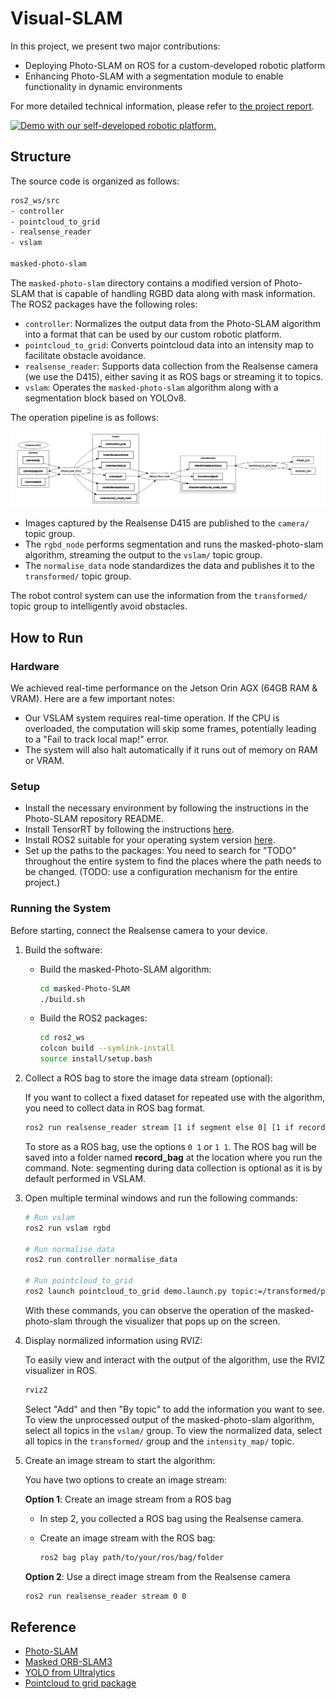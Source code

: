 # Visual-SLAM

In this project, we present two major contributions:

- Deploying Photo-SLAM on ROS for a custom-developed robotic platform
- Enhancing Photo-SLAM with a segmentation module to enable functionality in dynamic environments

For more detailed technical information, please refer to [the project report](https://drive.google.com/file/d/1qOToDDBGuiGscc_OUq-asIhoBLoVRoQQ/view?usp=sharing).

[![Demo with our self-developed robotic platform.](https://img.youtube.com/vi/Wm5wNn92kFc/0.jpg)](https://www.youtube.com/watch?v=Wm5wNn92kFc)

## Structure

The source code is organized as follows:

```bash
ros2_ws/src
- controller
- pointcloud_to_grid
- realsense_reader
- vslam

masked-photo-slam
```

The `masked-photo-slam` directory contains a modified version of Photo-SLAM that is capable of handling RGBD data along with mask information. The ROS2 packages have the following roles:

- `controller`: Normalizes the output data from the Photo-SLAM algorithm into a format that can be used by our custom robotic platform.
- `pointcloud_to_grid`: Converts pointcloud data into an intensity map to facilitate obstacle avoidance.
- `realsense_reader`: Supports data collection from the Realsense camera (we use the D415), either saving it as ROS bags or streaming it to topics.
- `vslam`: Operates the `masked-photo-slam` algorithm along with a segmentation block based on YOLOv8.

The operation pipeline is as follows:

![image](media/rqt_graph.png "photo-slam")

- Images captured by the Realsense D415 are published to the `camera/` topic group.
- The `rgbd_node` performs segmentation and runs the masked-photo-slam algorithm, streaming the output to the `vslam/` topic group.
- The `normalise_data` node standardizes the data and publishes it to the `transformed/` topic group.

The robot control system can use the information from the `transformed/` topic group to intelligently avoid obstacles.

## How to Run

### Hardware

We achieved real-time performance on the Jetson Orin AGX (64GB RAM & VRAM). Here are a few important notes:

- Our VSLAM system requires real-time operation. If the CPU is overloaded, the computation will skip some frames, potentially leading to a "Fail to track local map!" error.
- The system will also halt automatically if it runs out of memory on RAM or VRAM.

### Setup

- Install the necessary environment by following the instructions in the Photo-SLAM repository README.
- Install TensorRT by following the instructions [here](https://docs.nvidia.com/deeplearning/tensorrt/install-guide/index.html#downloading).
- Install ROS2 suitable for your operating system version [here](https://docs.ros.org/en/crystal/Installation/Linux-Install-Binary.html).
- Set up the paths to the packages: You need to search for "TODO" throughout the entire system to find the places where the path needs to be changed. (TODO: use a configuration mechanism for the entire project.)

### Running the System

Before starting, connect the Realsense camera to your device.

1. Build the software:
   - Build the masked-Photo-SLAM algorithm:

     ```bash
     cd masked-Photo-SLAM
     ./build.sh
     ```

   - Build the ROS2 packages:

     ```bash
     cd ros2_ws
     colcon build --symlink-install
     source install/setup.bash
     ```

2. Collect a ROS bag to store the image data stream (optional):

   If you want to collect a fixed dataset for repeated use with the algorithm, you need to collect data in ROS bag format.

   ```bash
   ros2 run realsense_reader stream [1 if segment else 0] [1 if record else 0]
   ```

   To store as a ROS bag, use the options `0 1` or `1 1`. The ROS bag will be saved into a folder named **record_bag** at the location where you run the command. Note: segmenting during data collection is optional as it is by default performed in VSLAM.

3. Open multiple terminal windows and run the following commands:

   ```bash
   # Run vslam
   ros2 run vslam rgbd

   # Run normalise_data
   ros2 run controller normalise_data

   # Run pointcloud_to_grid
   ros2 launch pointcloud_to_grid demo.launch.py topic:=/transformed/pointcloud
   ```

   With these commands, you can observe the operation of the masked-photo-slam through the visualizer that pops up on the screen.

4. Display normalized information using RVIZ:

   To easily view and interact with the output of the algorithm, use the RVIZ visualizer in ROS.

   ```bash
   rviz2
   ```

   Select "Add" and then "By topic" to add the information you want to see. To view the unprocessed output of the masked-photo-slam algorithm, select all topics in the `vslam/` group. To view the normalized data, select all topics in the `transformed/` group and the `intensity_map/` topic.

5. Create an image stream to start the algorithm:

   You have two options to create an image stream:

   **Option 1**: Create an image stream from a ROS bag

   - In step 2, you collected a ROS bag using the Realsense camera.
   - Create an image stream with the ROS bag:

     ```bash
     ros2 bag play path/to/your/ros/bag/folder
     ```

   **Option 2**: Use a direct image stream from the Realsense camera

   ```bash
   ros2 run realsense_reader stream 0 0
   ```

## Reference

- [Photo-SLAM](https://huajianup.github.io/research/Photo-SLAM/)
- [Masked ORB-SLAM3](https://github.com/labourer-Lucas/YOLOv8_Masked_ORB_SLAM3)
- [YOLO from Ultralytics](https://github.com/ultralytics/ultralytics)
- [Pointcloud to grid package](https://github.com/jkk-research/pointcloud_to_grid)
